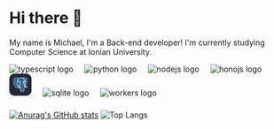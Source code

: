 # Hi there 👋

My name is Michael, I'm a Back-end developer! I'm currently studying Computer Science at Ionian University.

<div align="left">
  <img src="https://skillicons.dev/icons?i=ts" height="40" alt="typescript logo"  />
  <img width="12" />
  <img src="https://skillicons.dev/icons?i=py" height="40" alt="python logo"  />
  <img width="12" />
  <img src="https://skillicons.dev/icons?i=nodejs" height="40" alt="nodejs logo"  />
  <img width="12" />
  <img src="https://avatars.githubusercontent.com/u/98495527?s=200&v=4" height="40" alt="honojs logo"  />
  <img width="12" />
  <img src="https://github.com/tandpfun/skill-icons/raw/main/icons/PostgreSQL-Dark.svg" height="40" alt="postgresql logo"  />
  <img width="12" />
  <img src="https://cdn.jsdelivr.net/gh/devicons/devicon/icons/sqlite/sqlite-original.svg" height="40" alt="sqlite logo"  />
  <img width="12" />
  <img src="https://skillicons.dev/icons?i=workers" height="40" alt="workers logo"  />
</div>

###

[![Anurag's GitHub stats](https://github-readme-stats.vercel.app/api?username=maikkundev&theme=transparent)](https://github.com/anuraghazra/github-readme-stats) 
![Top Langs](https://github-readme-stats.vercel.app/api/top-langs/?username=maikkundev&layout=compact&theme=transparent)

